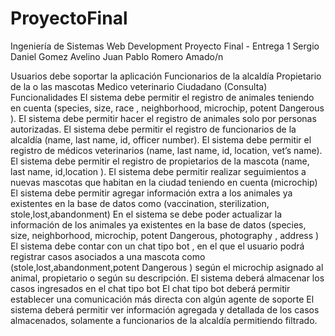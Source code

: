 # ProyectoFinal

Ingeniería de Sistemas
Web Development
Proyecto Final - Entrega 1
Sergio Daniel Gomez Avelino
Juan Pablo Romero Amado/n

Usuarios debe soportar la aplicación
Funcionarios de la alcaldía
Propietario de la o las mascotas
Medico veterinario
Ciudadano (Consulta)
Funcionalidades
El sistema debe permitir el registro de animales teniendo en cuenta
(species, size, race , neighborhood, microchip, potent Dangerous ).
El sistema debe permitir hacer el registro de animales solo por personas autorizadas.
El sistema debe permitir el registro de funcionarios de la alcaldía
(name, last name, id, officer number).
El sistema debe permitir el registro de médicos veterinarios
(name, last name, id,  location, vet’s name).
El sistema debe permitir el registro de propietarios de la mascota
(name, last name, id,location ).
El sistema debe permitir realizar seguimientos a nuevas mascotas que habitan en la ciudad teniendo en cuenta (microchip)
El sistema debe permitir agregar información extra a los animales ya existentes en la base de datos como (vaccination, sterilization, stole,lost,abandonment)
En el sistema se debe poder actualizar la información de los animales ya existentes en la base de datos (species, size,  neighborhood, microchip, potent Dangerous, photography , address )
El sistema debe contar con un chat tipo bot , en el que el usuario  podrá registrar casos asociados a una mascota como (stole,lost,abandonment,potent Dangerous ) según el microchip asignado al animal, propietario o según su descripción.
El sistema deberá almacenar los casos ingresados en el chat tipo bot
El chat tipo bot deberá permitir establecer una comunicación más directa con algún agente de soporte
El sistema deberá permitir ver información agregada y detallada de los casos almacenados, solamente a funcionarios de la alcaldía permitiendo filtrado.

	
